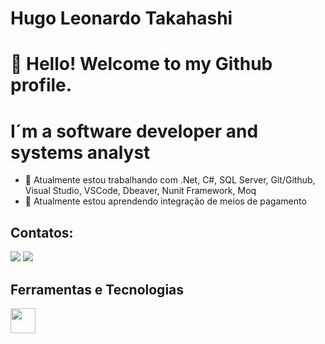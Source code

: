 # Hugo Leonardo Takahashi
# 👋 Hello! Welcome to my Github profile.
# I´m a software developer and systems analyst
- 🔭 Atualmente estou trabalhando com .Net, C#, SQL Server, Git/Github, Visual Studio, VSCode, Dbeaver, Nunit Framework, Moq
- 🌱 Atualmente estou aprendendo integração de meios de pagamento
## Contatos:
<div>
<a href = "mailto:hugotakahashi@hotmail.com"><img loading="lazy" src="https://img.shields.io/badge/Gmail-D14836?style=for-the-badge&logo=gmail&logoColor=white" target="_blank"></a>
<a href="[https://www.linkedin.com/in/seu-usuário-linkedln-aqui](https://www.linkedin.com/in/hugoleontakahashianalistadesistemasenioredesenvolvedornet/)" target="_blank"><img loading="lazy" src="https://img.shields.io/badge/-LinkedIn-%230077B5?style=for-the-badge&logo=linkedin&logoColor=white" target="_blank"></a>   
</div>

## Ferramentas e Tecnologias
<img loading="lazy" src="https://cdn.jsdelivr.net/gh/devicons/devicon/icons/git/git-original.svg" width="40" height="40"/>
